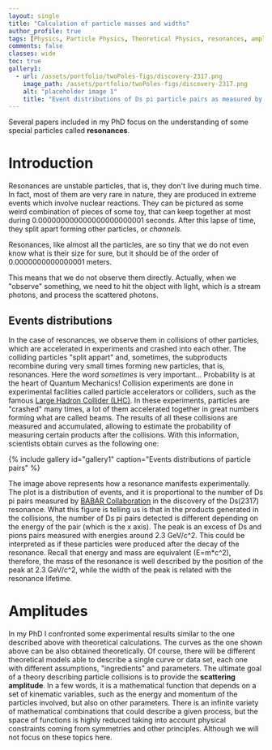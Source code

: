 ```yaml
---
layout: single
title: "Calculation of particle masses and widths"
author_profile: true
tags: [Physics, Particle Physics, Theoretical Physics, resonances, amplitudes]
comments: false
classes: wide
toc: true
gallery1:
  - url: /assets/portfolio/twoPoles-figs/discovery-2317.png
    image_path: /assets/portfolio/twoPoles-figs/discovery-2317.png
    alt: "placeholder image 1"
    title: "Event distributions of Ds pi particle pairs as measured by BaBar Collaboraion."
---
```


Several papers included in my PhD focus on the understanding of some special particles called **resonances**.

# Introduction
Resonances are unstable particles, that is, they don't live during much time.
In fact, most of them are very rare in nature, they are produced in extreme events which involve nuclear reactions.
They can be pictured as some weird combination of pieces of some toy, that can keep together at most during 
0.000000000000000000000001 seconds.
After this lapse of time, they split apart forming other particles, or _channels_.

Resonances, like almost all the particles, are so tiny that we do not even know what is their size for sure, but it should be of the order of
0.0000000000000001 meters.

This means that we do not observe them directly. Actually, when we "observe" something, we need to hit the object with light, which is a stream photons, and process the scattered photons. 

## Events distributions

In the case of resonances, we observe them in collisions of other particles, which are accelerated in experiments and crashed into each other. 
The colliding particles "split appart" and, sometimes, the subproducts recombine during very small times forming new particles, that is, resonances.
Here the word _sometimes_ is very important... Probability is at the heart of Quantum Mechanics! 
Collision experiments are done in experimental facilities called particle accelerators or colliders, such as the famous [Large Hadron Collider (LHC)](https://home.cern/science/accelerators/large-hadron-collider). 
In these experiments, particles are "crashed" many times, a lot of them accelerated together in great numbers forming what are called beams.
The results of all these collisions are measured and accumulated, allowing to estimate the probability of measuring certain products after the collisions. 
With this information, scientists obtain curves as the following one:

{% include gallery id="gallery1" caption="Events distributions of particle pairs" %}

The image above represents how a resonance manifests experimentally.
The plot is a  distribution of events, and it is proportional to the number of Ds pi pairs measured by [BABAR Collaboration](https://journals.aps.org/prl/abstract/10.1103/PhysRevLett.90.242001) in the discovery of the Ds(2317) resonance.
What this figure is telling us is that in the products generated in the collisions, the number of Ds pi pairs detected is different depending on the energy of the pair (which is the x axis).
The peak is an excess of Ds and pions pairs measured with energies around 2.3 GeV/c^2.
This could be interpreted as if these particles were produced after the decay of the resonance.
Recall that energy and mass are equivalent (E=m\*c^2), therefore, the mass of the resonance is well described by the position of the peak at 2.3 GeV/c^2, while the width of the peak is related with the resonance lifetime.

# Amplitudes

In my PhD I confronted some experimental results similar to the one described above with theoretical calculations. 
The curves as the one shown above can be also obtained theoretically.
Of course, there will be different theoretical models able to describe a single curve or data set, each one with different assumptions, "ingredients" and parameters.
The ultimate goal of a theory describing particle collisions is to provide the **scattering amplitude**.
In a few words, it is a mathematical function that depends on a set of kinematic variables, such as the energy and momentum of the particles involved, but also on other parameters.
There is an infinite variety of mathematical combinations that could describe a given process, but the space of functions is highly reduced taking into account physical constraints coming from symmetries and other principles. Although we will not focus on these topics here.


